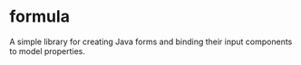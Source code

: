 formula
=======

A simple library for creating Java forms and binding their input components to model properties.

